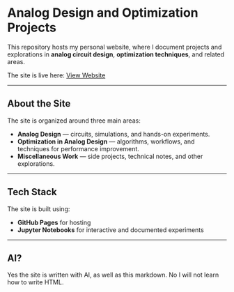 # Analog Design and Optimization Projects

This repository hosts my personal website, where I document projects and explorations in **analog circuit design**, **optimization techniques**, and related areas.

The site is live here: [View Website](https://dank0v.github.io/Dankov.github.io/)

---

## About the Site
The site is organized around three main areas:
- **Analog Design** — circuits, simulations, and hands-on experiments.  
- **Optimization in Analog Design** — algorithms, workflows, and techniques for performance improvement.  
- **Miscellaneous Work** — side projects, technical notes, and other explorations.  

---

## Tech Stack
The site is built using:
- **GitHub Pages** for hosting  
- **Jupyter Notebooks** for interactive and documented experiments   

---

## AI?
Yes the site is written with AI, as well as this markdown. No I will not learn how to write HTML.
